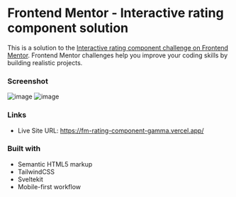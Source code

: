 # Frontend Mentor - Interactive rating component solution

This is a solution to the [Interactive rating component challenge on Frontend Mentor](https://www.frontendmentor.io/challenges/interactive-rating-component-koxpeBUmI). Frontend Mentor challenges help you improve your coding skills by building realistic projects.

### Screenshot
![image](https://user-images.githubusercontent.com/68507071/217662957-58183e7e-3f0f-48b1-98f4-9637d95fea7a.png)
![image](https://user-images.githubusercontent.com/68507071/217663067-24781588-7544-433a-9851-7ccad4705e0a.png)

### Links

- Live Site URL: https://fm-rating-component-gamma.vercel.app/

### Built with

- Semantic HTML5 markup
- TailwindCSS
- Sveltekit
- Mobile-first workflow
